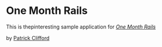 # One Month Rails

This is thepinteresting sample application for [*One Month Rails*](http://onemonthrails.com)

by [Patrick Clifford](http://about.me/patrickclifford)